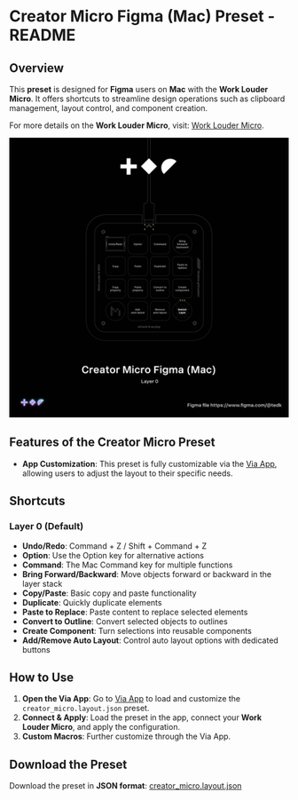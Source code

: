
# Creator Micro Figma (Mac) Preset - README

## Overview
This **preset** is designed for **Figma** users on **Mac** with the **Work Louder Micro**. It offers shortcuts to streamline design operations such as clipboard management, layout control, and component creation.

For more details on the **Work Louder Micro**, visit: [Work Louder Micro](https://worklouder.xyz/).

![Creator Micro Layout](https://github.com/edogbeatz/work-louder-micro-preset/raw/main/images/layer-0.png)

## Features of the Creator Micro Preset
- **App Customization**: This preset is fully customizable via the [Via App](https://usevia.app/), allowing users to adjust the layout to their specific needs.

## Shortcuts

### Layer 0 (Default)
- **Undo/Redo**: Command + Z / Shift + Command + Z
- **Option**: Use the Option key for alternative actions
- **Command**: The Mac Command key for multiple functions
- **Bring Forward/Backward**: Move objects forward or backward in the layer stack
- **Copy/Paste**: Basic copy and paste functionality
- **Duplicate**: Quickly duplicate elements
- **Paste to Replace**: Paste content to replace selected elements
- **Convert to Outline**: Convert selected objects to outlines
- **Create Component**: Turn selections into reusable components
- **Add/Remove Auto Layout**: Control auto layout options with dedicated buttons

## How to Use
1. **Open the Via App**: Go to [Via App](https://usevia.app/) to load and customize the `creator_micro.layout.json` preset.
2. **Connect & Apply**: Load the preset in the app, connect your **Work Louder Micro**, and apply the configuration.
3. **Custom Macros**: Further customize through the Via App.

## Download the Preset
Download the preset in **JSON format**: [creator_micro.layout.json](https://github.com/edogbeatz/work-louder-micro-preset/blob/main/creator_micro.layout.json)

